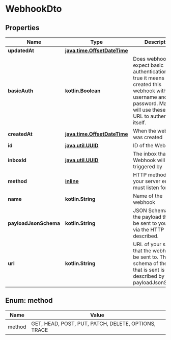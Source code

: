 
# WebhookDto

## Properties
Name | Type | Description | Notes
------------ | ------------- | ------------- | -------------
**updatedAt** | [**java.time.OffsetDateTime**](java.time.OffsetDateTime) |  | 
**basicAuth** | **kotlin.Boolean** | Does webhook expect basic authentication? If true it means you created this webhook with a username and password. MailSlurp will use these in the URL to authenticate itself. |  [optional]
**createdAt** | [**java.time.OffsetDateTime**](java.time.OffsetDateTime) | When the webhook was created |  [optional]
**id** | [**java.util.UUID**](java.util.UUID) | ID of the Webhook |  [optional]
**inboxId** | [**java.util.UUID**](java.util.UUID) | The inbox that the Webhook will be triggered by |  [optional]
**method** | [**inline**](#MethodEnum) | HTTP method that your server endpoint must listen for |  [optional]
**name** | **kotlin.String** | Name of the webhook |  [optional]
**payloadJsonSchema** | **kotlin.String** | JSON Schema for the payload that will be sent to your URL via the HTTP method described. |  [optional]
**url** | **kotlin.String** | URL of your server that the webhook will be sent to. The schema of the JSON that is sent is described by the payloadJsonSchema. |  [optional]


<a name="MethodEnum"></a>
## Enum: method
Name | Value
---- | -----
method | GET, HEAD, POST, PUT, PATCH, DELETE, OPTIONS, TRACE



